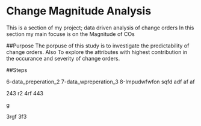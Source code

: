 # Change Magnitude Analysis
This is a section of my project; data driven analysis of change orders
In this section my main focuse is on the Magnitude of COs

##Purpose
The porpuse of this study is to investigate the predictability of change orders.
Also To explore the attributes with highest contribution in the occurance and severity of change orders.

##Steps

6-data_preperation_2
7-data_wpreperation_3
8-Impudwfwfon
sqfd
adf
af
af

243
r2
4rf
443

g

3rgf
3f3
